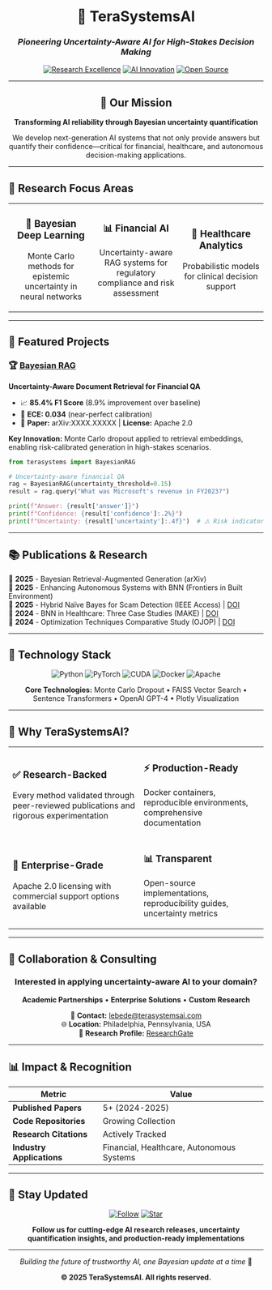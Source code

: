 <div align="center">

# 🧠 TeraSystemsAI

### *Pioneering Uncertainty-Aware AI for High-Stakes Decision Making*

[![Research Excellence](https://img.shields.io/badge/Research-Published-success?style=for-the-badge)](https://www.researchgate.net/profile/Lebede-Ngartera)
[![AI Innovation](https://img.shields.io/badge/AI-Cutting%20Edge-blue?style=for-the-badge)](https://github.com/TeraSystemsAI)
[![Open Source](https://img.shields.io/badge/Open%20Source-Apache%202.0-orange?style=for-the-badge)](https://opensource.org/licenses/Apache-2.0)

---

## 🎯 Our Mission

**Transforming AI reliability through Bayesian uncertainty quantification**

We develop next-generation AI systems that not only provide answers but quantify their confidence—critical for financial, healthcare, and autonomous decision-making applications.

</div>

---

## 🔬 Research Focus Areas

<table>
<tr>
<td width="33%" align="center">

### 🎲 Bayesian Deep Learning
Monte Carlo methods for epistemic uncertainty in neural networks

</td>
<td width="33%" align="center">

### 📊 Financial AI
Uncertainty-aware RAG systems for regulatory compliance and risk assessment

</td>
<td width="33%" align="center">

### 🏥 Healthcare Analytics
Probabilistic models for clinical decision support

</td>
</tr>
</table>

---

## 🚀 Featured Projects

### 🏆 [Bayesian RAG](https://github.com/TeraSystemsAI/bayesian-rag)
**Uncertainty-Aware Document Retrieval for Financial QA**

- 📈 **85.4% F1 Score** (8.9% improvement over baseline)
- 🎯 **ECE: 0.034** (near-perfect calibration)
- 📄 **Paper:** arXiv:XXXX.XXXXX | **License:** Apache 2.0

**Key Innovation:** Monte Carlo dropout applied to retrieval embeddings, enabling risk-calibrated generation in high-stakes scenarios.

```python
from terasystems import BayesianRAG

# Uncertainty-aware financial QA
rag = BayesianRAG(uncertainty_threshold=0.15)
result = rag.query("What was Microsoft's revenue in FY2023?")

print(f"Answer: {result['answer']}")
print(f"Confidence: {result['confidence']:.2%}")
print(f"Uncertainty: {result['uncertainty']:.4f}")  # ⚠️ Risk indicator
```

---

## 📚 Publications & Research

<div align="left">

📄 **2025** - Bayesian Retrieval-Augmented Generation (arXiv)  
📄 **2025** - Enhancing Autonomous Systems with BNN (Frontiers in Built Environment)  
📄 **2025** - Hybrid Naïve Bayes for Scam Detection (IEEE Access) | [DOI](https://doi.org/10.1109/ACCESS.2025.3569216)  
📄 **2024** - BNN in Healthcare: Three Case Studies (MAKE) | [DOI](https://doi.org/10.3390/make6040127)  
📄 **2024** - Optimization Techniques Comparative Study (OJOP) | [DOI](https://doi.org/10.4236/ojop.2024.133004)

</div>

---

## 💼 Technology Stack

<div align="center">

![Python](https://img.shields.io/badge/Python-3.8%2B-blue?style=flat-square&logo=python)
![PyTorch](https://img.shields.io/badge/PyTorch-2.0%2B-red?style=flat-square&logo=pytorch)
![CUDA](https://img.shields.io/badge/CUDA-11.8-green?style=flat-square&logo=nvidia)
![Docker](https://img.shields.io/badge/Docker-Ready-blue?style=flat-square&logo=docker)
![Apache](https://img.shields.io/badge/License-Apache%202.0-orange?style=flat-square)

**Core Technologies:** Monte Carlo Dropout • FAISS Vector Search • Sentence Transformers • OpenAI GPT-4 • Plotly Visualization

</div>

---

## 🌟 Why TeraSystemsAI?

<table>
<tr>
<td>

### ✅ **Research-Backed**
Every method validated through peer-reviewed publications and rigorous experimentation

</td>
<td>

### ⚡ **Production-Ready**
Docker containers, reproducible environments, comprehensive documentation

</td>
</tr>
<tr>
<td>

### 🔐 **Enterprise-Grade**
Apache 2.0 licensing with commercial support options available

</td>
<td>

### 📊 **Transparent**
Open-source implementations, reproducibility guides, uncertainty metrics

</td>
</tr>
</table>

---

## 🤝 Collaboration & Consulting

<div align="center">

### Interested in applying uncertainty-aware AI to your domain?

**Academic Partnerships** • **Enterprise Solutions** • **Custom Research**

📧 **Contact:** lebede@terasystemsai.com  
🌐 **Location:** Philadelphia, Pennsylvania, USA  
🔗 **Research Profile:** [ResearchGate](https://www.researchgate.net/profile/Lebede-Ngartera)

</div>

---

## 📊 Impact & Recognition

<div align="center">

| Metric | Value |
|--------|-------|
| **Published Papers** | 5+ (2024-2025) |
| **Code Repositories** | Growing Collection |
| **Research Citations** | Actively Tracked |
| **Industry Applications** | Financial, Healthcare, Autonomous Systems |

</div>

---

## 🔔 Stay Updated

<div align="center">

[![Follow](https://img.shields.io/github/followers/TeraSystemsAI?label=Follow&style=social)](https://github.com/TeraSystemsAI)
[![Star](https://img.shields.io/github/stars/TeraSystemsAI?style=social)](https://github.com/TeraSystemsAI)

**Follow us for cutting-edge AI research releases, uncertainty quantification insights, and production-ready implementations**

</div>

---

<div align="center">

*Building the future of trustworthy AI, one Bayesian update at a time* 🎲

**© 2025 TeraSystemsAI. All rights reserved.**

</div>

